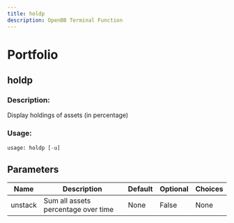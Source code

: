 ```yaml
---
title: holdp
description: OpenBB Terminal Function
---
```


# Portfolio

## holdp

### Description: 

Display holdings of assets (in percentage)

### Usage: 
```python
usage: holdp [-u]
```

## Parameters

| Name | Description | Default | Optional | Choices |
| ---- | ----------- | ------- | -------- | ------- |
| unstack | Sum all assets percentage over time | None | False | None |


